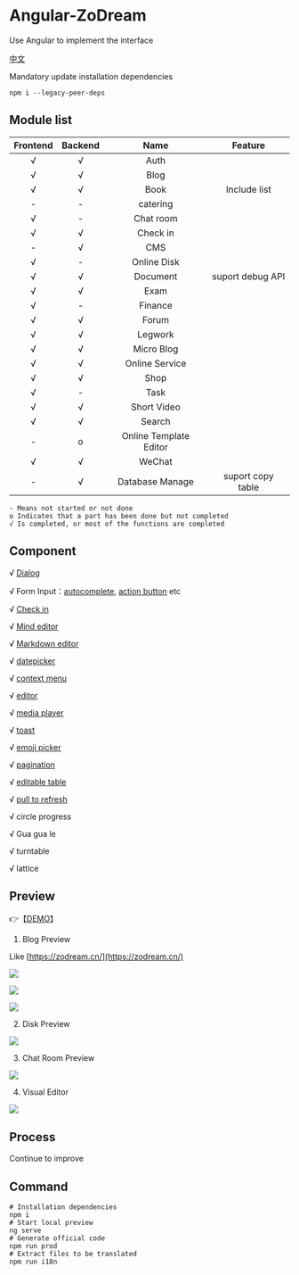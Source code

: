 # Angular-ZoDream

Use Angular to implement the interface 

[中文](README.zh.md)

Mandatory update installation dependencies 
```
npm i --legacy-peer-deps
```

## Module list

|Frontend|Backend|Name|Feature|
|:--:|:--:|:--:|:--:|
|√|√|Auth||
|√|√|Blog||
|√|√|Book|Include list|
|-|-|catering||
|√|-|Chat room||
|√|√|Check in||
|-|√|CMS||
|√|-|Online Disk||
|√|√|Document|suport debug API|
|√|√|Exam||
|√|-|Finance||
|√|√|Forum||
|√|√|Legwork||
|√|√|Micro Blog||
|√|√|Online Service||
|√|√|Shop||
|√|-|Task||
|√|√|Short Video||
|√|√|Search||
|-|o|Online Template Editor||
|√|√|WeChat ||
|-|√|Database Manage|suport copy table|

    - Means not started or not done 
    o Indicates that a part has been done but not completed 
    √ Is completed, or most of the functions are completed 

## Component

√ [Dialog](src/app/dialog)

√ Form Input：[autocomplete](src/app/form/autocomplete), [action button](src/app/form/action-button) etc

√ [Check in](src/app/checkin)

√ [Mind editor](src/app/mind)

√ [Markdown editor](src/app/editor/markdown-editor)

√ [datepicker](src/app/datepicker)

√ [context menu](src/app/context-menu)

√ [editor](src/app/editor)

√ [media player](src/app/media-player)

√ [toast](src/app/dialog)

√ [emoji picker](src/app/theme/components/emoji-picker)

√ [pagination](src/app/theme/components/pagination)

√ [editable table](src/app/theme/components/editable-table)

√ [pull to refresh](src/app/theme/components/pull-to-refresh)

√ circle progress

√ Gua gua le

√ turntable

√ lattice


## Preview

👉【[DEMO](https://job.zodream.cn/)】

1. Blog Preview

Like [https://zodream.cn/](https://zodream.cn/)

![](screen/blog.png)

![](screen/archives.png)

![](screen/detail.png)

2. Disk Preview

![](screen/nav.gif)

3. Chat Room Preview

![](screen/chat.gif)

4. Visual Editor

![](screen/visual.jpg)

## Process

Continue to improve 

## Command

```shell
# Installation dependencies 
npm i
# Start local preview 
ng serve
# Generate official code 
npm run prod
# Extract files to be translated 
npm run i18n

```